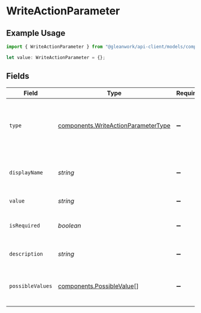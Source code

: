 # WriteActionParameter

## Example Usage

```typescript
import { WriteActionParameter } from "@gleanwork/api-client/models/components";

let value: WriteActionParameter = {};
```

## Fields

| Field                                                                                      | Type                                                                                       | Required                                                                                   | Description                                                                                |
| ------------------------------------------------------------------------------------------ | ------------------------------------------------------------------------------------------ | ------------------------------------------------------------------------------------------ | ------------------------------------------------------------------------------------------ |
| `type`                                                                                     | [components.WriteActionParameterType](../../models/components/writeactionparametertype.md) | :heavy_minus_sign:                                                                         | The type of the value (e.g., integer, string, boolean, etc.)                               |
| `displayName`                                                                              | *string*                                                                                   | :heavy_minus_sign:                                                                         | Human readable display name for the key.                                                   |
| `value`                                                                                    | *string*                                                                                   | :heavy_minus_sign:                                                                         | The value of the field.                                                                    |
| `isRequired`                                                                               | *boolean*                                                                                  | :heavy_minus_sign:                                                                         | Is the parameter a required field.                                                         |
| `description`                                                                              | *string*                                                                                   | :heavy_minus_sign:                                                                         | Description of the parameter.                                                              |
| `possibleValues`                                                                           | [components.PossibleValue](../../models/components/possiblevalue.md)[]                     | :heavy_minus_sign:                                                                         | Possible values that the parameter can take.                                               |